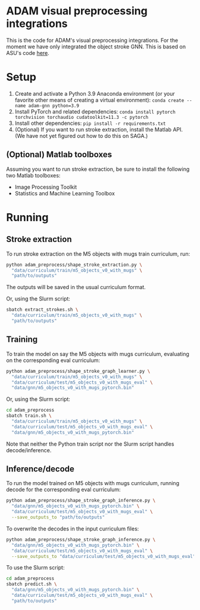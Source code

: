 # ADAM visual preprocessing integrations
This is the code for ADAM's visual preprocessing integrations. For the moment we have only integrated the object stroke GNN. This is based on ASU's code [here][asu_gnn].

[asu_gnn]: https://github.com/ASU-APG/adam-stage/tree/main/processing

# Setup
1. Create and activate a Python 3.9 Anaconda environment (or your favorite other means of creating a virtual environment): `conda create --name adam-gnn python=3.9`
2. Install PyTorch and related dependencies: `conda install pytorch torchvision torchaudio cudatoolkit=11.3 -c pytorch`
3. Install other dependencies: `pip install -r requirements.txt`
4. (Optional) If you want to run stroke extraction, install the Matlab API. (We have not yet figured out how to do this on SAGA.)

## (Optional) Matlab toolboxes
Assuming you want to run stroke extraction, be sure to install the following two Matlab toolboxes:

- Image Processing Toolkit
- Statistics and Machine Learning Toolbox

# Running
## Stroke extraction
To run stroke extraction on the M5 objects with mugs train curriculum, run:

```bash
python adam_preprocess/shape_stroke_extraction.py \
  "data/curriculum/train/m5_objects_v0_with_mugs" \
  "path/to/outputs"
```

The outputs will be saved in the usual curriculum format.

Or, using the Slurm script:

```bash
sbatch extract_strokes.sh \
  "data/curriculum/train/m5_objects_v0_with_mugs" \
  "path/to/outputs"
```

## Training
To train the model on say the M5 objects with mugs curriculum, evaluating on the corresponding eval curriculum:

```bash
python adam_preprocess/shape_stroke_graph_learner.py \
  "data/curriculum/train/m5_objects_v0_with_mugs" \
  "data/curriculum/test/m5_objects_v0_with_mugs_eval" \
  "data/gnn/m5_objects_v0_with_mugs_pytorch.bin"
```

Or, using the Slurm script:

```bash
cd adam_preprocess
sbatch train.sh \
  "data/curriculum/train/m5_objects_v0_with_mugs" \
  "data/curriculum/test/m5_objects_v0_with_mugs_eval" \
  "data/gnn/m5_objects_v0_with_mugs_pytorch.bin"
```

Note that neither the Python train script nor the Slurm script handles decode/inference.

## Inference/decode
To run the model trained on M5 objects with mugs curriculum, running decode for the corresponding eval curriculum:

```bash
python adam_preprocess/shape_stroke_graph_inference.py \
  "data/gnn/m5_objects_v0_with_mugs_pytorch.bin" \
  "data/curriculum/test/m5_objects_v0_with_mugs_eval" \
  --save_outputs_to "path/to/outputs"
```

To overwrite the decodes in the input curriculum files:

```bash
python adam_preprocess/shape_stroke_graph_inference.py \
  "data/gnn/m5_objects_v0_with_mugs_pytorch.bin" \
  "data/curriculum/test/m5_objects_v0_with_mugs_eval" \
  --save_outputs_to "data/curriculum/test/m5_objects_v0_with_mugs_eval"
```

To use the Slurm script:

```bash
cd adam_preprocess
sbatch predict.sh \
  "data/gnn/m5_objects_v0_with_mugs_pytorch.bin" \
  "data/curriculum/test/m5_objects_v0_with_mugs_eval" \
  "path/to/outputs"
```
